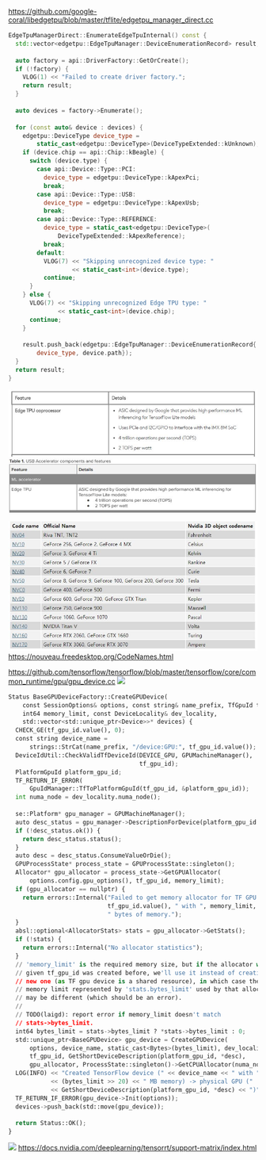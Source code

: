 https://github.com/google-coral/libedgetpu/blob/master/tflite/edgetpu_manager_direct.cc

```C++
EdgeTpuManagerDirect::EnumerateEdgeTpuInternal() const {
  std::vector<edgetpu::EdgeTpuManager::DeviceEnumerationRecord> result;

  auto factory = api::DriverFactory::GetOrCreate();
  if (!factory) {
    VLOG(1) << "Failed to create driver factory.";
    return result;
  }

  auto devices = factory->Enumerate();

  for (const auto& device : devices) {
    edgetpu::DeviceType device_type =
        static_cast<edgetpu::DeviceType>(DeviceTypeExtended::kUnknown);
    if (device.chip == api::Chip::kBeagle) {
      switch (device.type) {
        case api::Device::Type::PCI:
          device_type = edgetpu::DeviceType::kApexPci;
          break;
        case api::Device::Type::USB:
          device_type = edgetpu::DeviceType::kApexUsb;
          break;
        case api::Device::Type::REFERENCE:
          device_type = static_cast<edgetpu::DeviceType>(
              DeviceTypeExtended::kApexReference);
          break;
        default:
          VLOG(7) << "Skipping unrecognized device type: "
                  << static_cast<int>(device.type);
          continue;
      }
    } else {
      VLOG(7) << "Skipping unrecognized Edge TPU type: "
              << static_cast<int>(device.chip);
      continue;
    }

    result.push_back(edgetpu::EdgeTpuManager::DeviceEnumerationRecord{
        device_type, device.path});
  }
  return result;
}
```

![](https://github.com/system-software-lab/nrf20/blob/main/device/devboard.JPG?raw=true)
![](https://github.com/system-software-lab/nrf20/blob/main/device/usbaccelerator.JPG?raw=true)

![](https://github.com/system-software-lab/nrf20/blob/main/device/nvidia%20gpu%20codename.JPG?raw=true)
https://nouveau.freedesktop.org/CodeNames.html

https://github.com/tensorflow/tensorflow/blob/master/tensorflow/core/common_runtime/gpu/gpu_device.cc
![](https://github.com/pinguin-der-bellt/ssl-2020/blob/main/device/jetson_gpu2.JPG?raw=true)

```python
Status BaseGPUDeviceFactory::CreateGPUDevice(
    const SessionOptions& options, const string& name_prefix, TfGpuId tf_gpu_id,
    int64 memory_limit, const DeviceLocality& dev_locality,
    std::vector<std::unique_ptr<Device>>* devices) {
  CHECK_GE(tf_gpu_id.value(), 0);
  const string device_name =
      strings::StrCat(name_prefix, "/device:GPU:", tf_gpu_id.value());
  DeviceIdUtil::CheckValidTfDeviceId(DEVICE_GPU, GPUMachineManager(),
                                     tf_gpu_id);
  PlatformGpuId platform_gpu_id;
  TF_RETURN_IF_ERROR(
      GpuIdManager::TfToPlatformGpuId(tf_gpu_id, &platform_gpu_id));
  int numa_node = dev_locality.numa_node();

  se::Platform* gpu_manager = GPUMachineManager();
  auto desc_status = gpu_manager->DescriptionForDevice(platform_gpu_id.value());
  if (!desc_status.ok()) {
    return desc_status.status();
  }
  auto desc = desc_status.ConsumeValueOrDie();
  GPUProcessState* process_state = GPUProcessState::singleton();
  Allocator* gpu_allocator = process_state->GetGPUAllocator(
      options.config.gpu_options(), tf_gpu_id, memory_limit);
  if (gpu_allocator == nullptr) {
    return errors::Internal("Failed to get memory allocator for TF GPU ",
                            tf_gpu_id.value(), " with ", memory_limit,
                            " bytes of memory.");
  }
  absl::optional<AllocatorStats> stats = gpu_allocator->GetStats();
  if (!stats) {
    return errors::Internal("No allocator statistics");
  }
  // 'memory_limit' is the required memory size, but if the allocator with
  // given tf_gpu_id was created before, we'll use it instead of creating a
  // new one (as TF gpu device is a shared resource), in which case the actual
  // memory limit represented by 'stats.bytes_limit' used by that allocator
  // may be different (which should be an error).
  //
  // TODO(laigd): report error if memory_limit doesn't match
  // stats->bytes_limit.
  int64 bytes_limit = stats->bytes_limit ? *stats->bytes_limit : 0;
  std::unique_ptr<BaseGPUDevice> gpu_device = CreateGPUDevice(
      options, device_name, static_cast<Bytes>(bytes_limit), dev_locality,
      tf_gpu_id, GetShortDeviceDescription(platform_gpu_id, *desc),
      gpu_allocator, ProcessState::singleton()->GetCPUAllocator(numa_node));
  LOG(INFO) << "Created TensorFlow device (" << device_name << " with "
            << (bytes_limit >> 20) << " MB memory) -> physical GPU ("
            << GetShortDeviceDescription(platform_gpu_id, *desc) << ")";
  TF_RETURN_IF_ERROR(gpu_device->Init(options));
  devices->push_back(std::move(gpu_device));

  return Status::OK();
}
```
![](https://github.com/pinguin-der-bellt/ssl-2020/blob/main/nvidia_hardware_support.PNG?raw=true)
https://docs.nvidia.com/deeplearning/tensorrt/support-matrix/index.html

